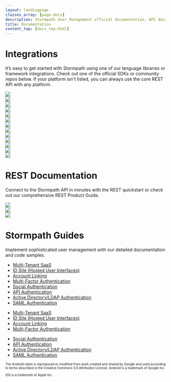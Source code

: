 ```yaml
---
layout: landingpage
classes_array: [page-docs]
description: Stormpath User Management official documentation. API docs in REST, Node.js, Java and Python plus feature guides.
title: Documentation
content_top: [docs_top.html]
---
```


<div class="homepage">
  <div class="container">
    <div class="row">
      <div class="col-xs-12 col-sm-12 col-md-12">
        <h1>Integrations</h1>
        <p>It’s easy to get started with Stormpath using one of our language libraries or framework integrations. Check out one of the official SDKs or community repos below.  If your platform isn't listed, you can always use the core REST API with any platform.</p>
        <div class="row">
          <div class="col-xs-6 col-sm-4 col-md-3">
            <a href="/nodejs/"><img class="img" src="/images/landingpage/homepage/buttons-homepage-node.jpg"></a>
          </div>
          <div class="col-xs-6 col-sm-4 col-md-3">
            <a href="/java/"><img class="img" src="/images/landingpage/homepage/buttons-homepage-java.jpg"></a>
          </div>
          <div class="col-xs-6 col-sm-4 col-md-3">
            <a href="https://github.com/stormpath/stormpath-sdk-angularjs/"><img class="img-responsive" src="/images/landingpage/homepage/buttons-homepage-angular.jpg"></a>
          </div>
          <div class="col-xs-6 col-sm-4 col-md-3">
            <a href="/python/"><img class="img" src="/images/landingpage/homepage/buttons-homepage-python.jpg "></a>
          </div>
          <div class="col-xs-6 col-sm-4 col-md-3">
            <a href="/ruby/product-guide/latest/index.html"><img class="img-responsive" src="/images/landingpage/homepage/buttons-homepage-ruby.jpg"></a>
          </div>
          <div class="col-xs-6 col-sm-4 col-md-3">
            <a href="/php/"><img class="img-responsive" src="/images/landingpage/homepage/buttons-homepage-php.jpg"></a>
          </div>
          <div class="col-xs-6 col-sm-4 col-md-3">
            <a href="https://github.com/jarias/stormpath-sdk-go/"><img class="img-responsive" src="/images/landingpage/homepage/buttons-homepage-go.jpg"></a>
          </div>
          <div class="col-xs-6 col-sm-4 col-md-3">
            <a href="https://github.com/stormpath/stormpath-mod-authnz-external/"><img class="img-responsive" src="/images/landingpage/homepage/buttons-homepage-apache.jpg"></a>
          </div>
          <div class="col-xs-6 col-sm-4 col-md-3">
            <a href="/dotnet/"><img class="img-responsive" src="/images/landingpage/homepage/buttons-homepage-dotnet.jpg"></a>
          </div>
          <div class="col-xs-6 col-sm-4 col-md-3">
            <a href="https://github.com/stormpath/stormpath-sdk-react"><img class="img-responsive" src="/images/landingpage/homepage/buttons-homepage-react.jpg"></a>
          </div>
          <div class="col-xs-6 col-sm-4 col-md-3">
            <a href="/ios/"><img class="img-responsive" src="/images/landingpage/homepage/buttons-homepage-ios.jpg"></a>
          </div>
          <div class="col-xs-6 col-sm-4 col-md-3">
            <a href="/android/"><img class="img-responsive" src="/images/landingpage/homepage/buttons-homepage-android.jpg"></a>
          </div>
          <div class="col-xs-6 col-sm-4 col-md-3">
            <a href="https://github.com/stormpath/stormpath-nginx"><img class="img-responsive" src="/images/landingpage/homepage/buttons-homepage-nginx.jpg"></a>
          </div>
        </div>
      </div>
    </div>
  </div>

  <div class="container">
    <div class="row">
      <div class="col-xs-12">
        <h1>REST Documentation</h1>
        <p>Connect to the Stormpath API in minutes with the REST quickstart or check out our comprehensive REST Product Guide.</p>
        <div class="row">
          <div class="col-xs-6 col-sm-4 col-md-3">
            <a href="/rest/product-guide/latest/quickstart.html"><img class="img-responsive" src="/images/landingpage/homepage/buttons-homepage-rest-quick.jpg"></a>
          </div>
          <div class="col-xs-6 col-sm-4 col-md-3">
            <a href="/rest/product-guide/latest/"><img class="img-responsive" src="/images/landingpage/homepage/buttons-homepage-rest-product.jpg"></a>
          </div>
          <div class="col-xs-6 col-sm-4 col-md-3">
            <a href="/rest/product-guide/latest/errors.html"><img class="img-responsive" src="/images/landingpage/homepage/buttons-homepage-rest-error.jpg"></a>
          </div>
        </div>
      </div>
    </div>
  </div>

  <div class="container">
    <div class="row">
      <div class="col-xs-12">
        <h1>Stormpath Guides</h1>
        <p>Implement sophisticated user management with our detailed documentation and code samples.</p>
        <div class="row">
          <div class="col-xs-12 visible-xs">
            <ul class="fa-ul">
              <li><i class="fa-li fa fa-users"></i><a href="/rest/product-guide/latest/multitenancy.html">Multi-Tenant SaaS</a></li>
              <li><i class="fa-li fa fa-bookmark-o"></i><a href="/rest/product-guide/latest/idsite.html">ID Site (Hosted User Interfaces)</a></li>
              <li><i class="fa-li fa fa-link"></i><a href="/rest/product-guide/latest/accnt_mgmt.html#account-linking">Account Linking</a></li>
              <li><i class="fa-li fa fa-mobile"></i><a href="/rest/product-guide/latest/auth_n.html#using-multi-factor-authentication">Multi-Factor Authentication</a></li>
              <li><i class="fa-li fa fa-facebook"></i><a href="/rest/product-guide/latest/auth_n.html#how-social-authentication-works">Social Authentication</a></li>
              <li><i class="fa-li fa fa-cogs"></i><a href="/rest/product-guide/latest/auth_n.html#">API Authentication</a></li>
              <li><i class="fa-li fa fa-cloud"></i><a href="/rest/product-guide/latest/auth_n.html#authenticating-against-an-ldap-directory">Active Directory/LDAP Authentication</a></li>
              <li><i class="fa-li fa fa-sitemap"></i><a href="/console/product-guide/latest/appendix-saml.html">SAML Authentication</a></li>
            </ul>
          </div>
          <div class="col-sm-4 hidden-xs">
            <ul class="fa-ul">
              <li><i class="fa-li fa fa-users"></i><a href="/rest/product-guide/latest/multitenancy.html">Multi-Tenant SaaS</a></li>
              <li><i class="fa-li fa fa-bookmark-o"></i><a href="/rest/product-guide/latest/idsite.html">ID Site (Hosted User Interfaces)</a></li>
              <li><i class="fa-li fa fa-link"></i><a href="/rest/product-guide/latest/accnt_mgmt.html#account-linking">Account Linking</a></li>
              <li><i class="fa-li fa fa-mobile"></i><a href="/rest/product-guide/latest/auth_n.html#using-multi-factor-authentication">Multi-Factor Authentication</a></li>
            </ul>
          </div>
          <div class="col-sm-6 hidden-xs">
            <ul class="fa-ul">
              <li><i class="fa-li fa fa-facebook"></i><a href="/rest/product-guide/latest/auth_n.html#how-social-authentication-works">Social Authentication</a></li>
              <li><i class="fa-li fa fa-cogs"></i><a href="/rest/product-guide/latest/auth_n.html#">API Authentication</a></li>
              <li><i class="fa-li fa fa-cloud"></i><a href="/rest/product-guide/latest/auth_n.html#authenticating-against-an-ldap-directory">Active Directory/LDAP Authentication</a></li>
              <li><i class="fa-li fa fa-sitemap"></i><a href="/console/product-guide/latest/appendix-saml.html">SAML Authentication</a></li>
            </ul>
          </div>
        </div>
      </div>
    </div>
  </div>
</div>

<div class="container" style="font-size: 10px;">
  <div class="col-md-12 trademarks">
    <p>The Android robot is reproduced or modified from work created and shared by Google and used according to terms described in the Creative Commons 3.0 Attribution License. Android is a trademark of Google Inc.</p>
    <p>iOS is a trademark of Apple Inc.</p>
  </div>
</div>
<!-- block__no_wrapper -->
<!-- region__no_wrapper -->
